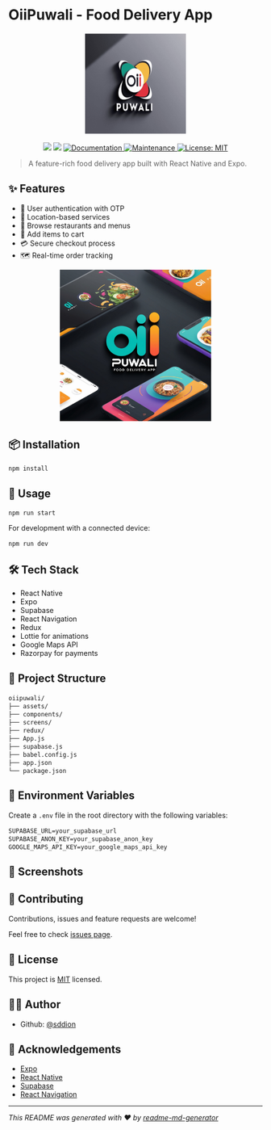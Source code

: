 
# OiiPuwali - Food Delivery App

<p align="center">
  <img src="assets\icon.png" alt="OiiPuwali Logo" width="200"/>
</p>

<p align="center">
  <img src="https://img.shields.io/badge/version-1.0.0-blue.svg?cacheSeconds=2592000" />
  <img src="https://img.shields.io/badge/node-%3E%3D%2012.0.0-green.svg" />
  <a href="https://github.com/sddion/oiipuwali#readme" target="_blank">
    <img alt="Documentation" src="https://img.shields.io/badge/documentation-yes-brightgreen.svg" />
  </a>
  <a href="https://github.com/sddion/oiipuwali/graphs/commit-activity" target="_blank">
    <img alt="Maintenance" src="https://img.shields.io/badge/Maintained%3F-yes-green.svg" />
  </a>
  <a href="https://github.com/sddion/oiipuwali/blob/master/LICENSE" target="_blank">
    <img alt="License: MIT" src="https://img.shields.io/github/license/sddion/oiipuwali" />
  </a>
</p>

> A feature-rich food delivery app built with React Native and Expo.

## ✨ Features

- 📱 User authentication with OTP
- 📍 Location-based services
- 🍔 Browse restaurants and menus
- 🛒 Add items to cart
- 💳 Secure checkout process
- 🗺️ Real-time order tracking

<p align="center">
  <img src="assets\background.jpg" alt="OiiPuwali Demo" width="300"/>
</p>

## 📦 Installation

```sh
npm install
```

## 🚀 Usage

```shellscript
npm run start
```

For development with a connected device:

```shellscript
npm run dev
```

## 🛠️ Tech Stack

- React Native
- Expo
- Supabase
- React Navigation
- Redux
- Lottie for animations
- Google Maps API
- Razorpay for payments


## 📁 Project Structure

```plaintext
oiipuwali/
├── assets/
├── components/
├── screens/
├── redux/
├── App.js
├── supabase.js
├── babel.config.js
├── app.json
└── package.json
```

## 🔐 Environment Variables

Create a `.env` file in the root directory with the following variables:

```plaintext
SUPABASE_URL=your_supabase_url
SUPABASE_ANON_KEY=your_supabase_anon_key
GOOGLE_MAPS_API_KEY=your_google_maps_api_key
```

## 📱 Screenshots









## 🤝 Contributing

Contributions, issues and feature requests are welcome!

Feel free to check [issues page](https://github.com/sddion/oiipuwali/issues).

## 📝 License

This project is [MIT](https://github.com/sddion/oiipuwali/blob/master/LICENSE) licensed.

## 👨‍💻 Author

- Github: [@sddion](https://github.com/sddion)


## 🙏 Acknowledgements

- [Expo](https://expo.io/)
- [React Native](https://reactnative.dev/)
- [Supabase](https://supabase.io/)
- [React Navigation](https://reactnavigation.org/)


---

*This README was generated with ❤️ by [readme-md-generator](https://github.com/kefranabg/readme-md-generator)*